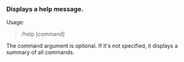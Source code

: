 ### Displays a help message.

Usage:
> /help [command]

The command argument is optional. If it's not specified, it displays a summary of all commands.
